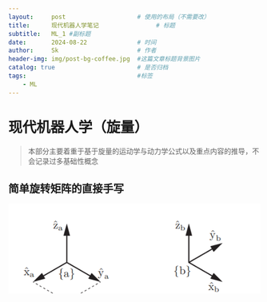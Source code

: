 ```yaml
---
layout:     post   				    # 使用的布局（不需要改）
title:      现代机器人学笔记 				# 标题 
subtitle:   ML_1 #副标题
date:       2024-08-22				# 时间
author:     Sk 						# 作者
header-img: img/post-bg-coffee.jpg 	#这篇文章标题背景图片
catalog: true 						# 是否归档
tags:								#标签
    - ML
---
```


# 现代机器人学（旋量）
> 本部分主要着重于基于旋量的运动学与动力学公式以及重点内容的推导，不会记录过多基础性概念

## 简单旋转矩阵的直接手写
![pic](img\ML\ML1\ML11.png "旋转矩阵")

